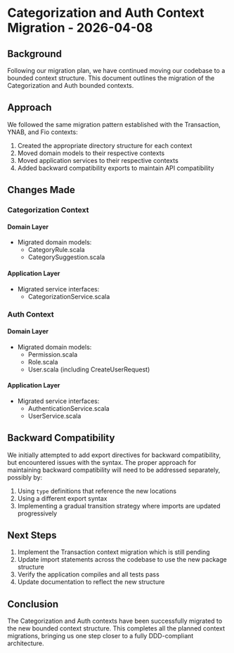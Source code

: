 # Categorization and Auth Context Migration - 2026-04-08

## Background

Following our migration plan, we have continued moving our codebase to a bounded context structure. This document outlines the migration of the Categorization and Auth bounded contexts.

## Approach

We followed the same migration pattern established with the Transaction, YNAB, and Fio contexts:

1. Created the appropriate directory structure for each context
2. Moved domain models to their respective contexts
3. Moved application services to their respective contexts
4. Added backward compatibility exports to maintain API compatibility

## Changes Made

### Categorization Context

#### Domain Layer
- Migrated domain models:
  - CategoryRule.scala
  - CategorySuggestion.scala

#### Application Layer
- Migrated service interfaces:
  - CategorizationService.scala

### Auth Context

#### Domain Layer
- Migrated domain models:
  - Permission.scala
  - Role.scala
  - User.scala (including CreateUserRequest)

#### Application Layer
- Migrated service interfaces:
  - AuthenticationService.scala
  - UserService.scala

## Backward Compatibility

We initially attempted to add export directives for backward compatibility, but encountered issues with the syntax. The proper approach for maintaining backward compatibility will need to be addressed separately, possibly by:

1. Using `type` definitions that reference the new locations
2. Using a different export syntax
3. Implementing a gradual transition strategy where imports are updated progressively

## Next Steps

1. Implement the Transaction context migration which is still pending
2. Update import statements across the codebase to use the new package structure
3. Verify the application compiles and all tests pass
4. Update documentation to reflect the new structure

## Conclusion

The Categorization and Auth contexts have been successfully migrated to the new bounded context structure. This completes all the planned context migrations, bringing us one step closer to a fully DDD-compliant architecture.